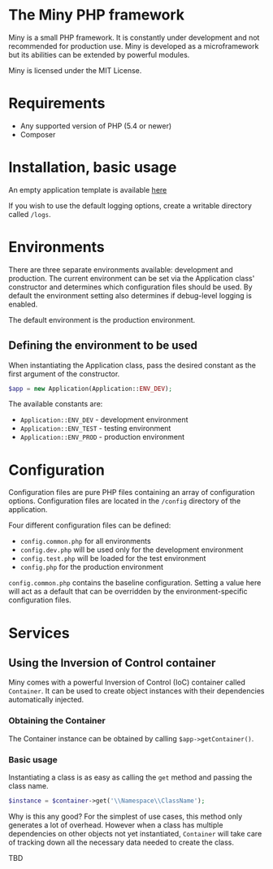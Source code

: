 The Miny PHP framework
=============
Miny is a small PHP framework. It is constantly under development and not recommended for production use.
Miny is developed as a microframework but its abilities can be extended by powerful modules.

Miny is licensed under the MIT License.

Requirements
=============

 * Any supported version of PHP (5.4 or newer)
 * Composer

Installation, basic usage
=============
An empty application template is available [here](http://github.com/MinyFramework/AppSkeleton)

If you wish to use the default logging options, create a writable directory called `/logs`.

Environments
=============
There are three separate environments available: development and production. The current environment
can be set via the Application class' constructor and determines which configuration files should be
used. By default the environment setting also determines if debug-level logging is enabled.

The default environment is the production environment.

Defining the environment to be used
----------
When instantiating the Application class, pass the desired constant as the first argument of the constructor.

```php
$app = new Application(Application::ENV_DEV);
```

The available constants are:

 * `Application::ENV_DEV` - development environment
 * `Application::ENV_TEST` - testing environment
 * `Application::ENV_PROD` - production environment

Configuration
=============
Configuration files are pure PHP files containing an array of configuration options.
Configuration files are located in the `/config` directory of the application.

Four different configuration files can be defined:

 * `config.common.php` for all environments
 * `config.dev.php` will be used only for the development environment
 * `config.test.php` will be loaded for the test environment
 * `config.php` for the production environment

`config.common.php` contains the baseline configuration. Setting a value here will act as a default
that can be overridden by the environment-specific configuration files.

Services
=============

Using the Inversion of Control container
-------------
Miny comes with a powerful Inversion of Control (IoC) container called `Container`. It can be used to
create object instances with their dependencies automatically injected.

### Obtaining the Container ###
The Container instance can be obtained by calling `$app->getContainer()`.

### Basic usage ###
Instantiating a class is as easy as calling the `get` method and passing the class name.

```php
$instance = $container->get('\\Namespace\\ClassName');
```

Why is this any good? For the simplest of use cases, this method only generates a lot of overhead.
However when a class has multiple dependencies on other objects not yet instantiated, `Container` will take
care of tracking down all the necessary data needed to create the class.

TBD
